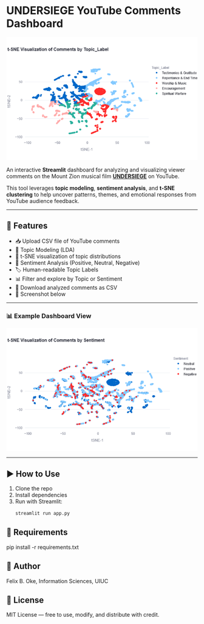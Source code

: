 # UNDERSIEGE YouTube Comments Dashboard
![Dashboard Screenshot](newplot(9).png)


An interactive **Streamlit** dashboard for analyzing and visualizing viewer comments on the Mount Zion musical film [**UNDERSIEGE**](https://www.youtube.com/watch?v=11FQQv81hDw&t=799s) on YouTube.

This tool leverages **topic modeling**, **sentiment analysis**, and **t-SNE clustering** to help uncover patterns, themes, and emotional responses from YouTube audience feedback.

---

## 🚀 Features

- 📥 Upload CSV file of YouTube comments
- 🧠 Topic Modeling (LDA)
- 🎯 t-SNE visualization of topic distributions
- 💬 Sentiment Analysis (Positive, Neutral, Negative)
- 🏷️ Human-readable Topic Labels
- 📊 Filter and explore by Topic or Sentiment
- 📎 Download analyzed comments as CSV
- 📸 Screenshot below

---

### 📊 Example Dashboard View

![Dashboard Screenshot](newplot(8).png)

---

## ▶️ How to Use

1. Clone the repo
2. Install dependencies
3. Run with Streamlit:
   ```bash
   streamlit run app.py

## 🧰 Requirements
pip install -r requirements.txt

## 👤 Author

Felix B. Oke,
Information Sciences, UIUC

## 📄 License

MIT License — free to use, modify, and distribute with credit.
